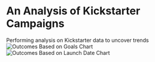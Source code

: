# An Analysis of Kickstarter Campaigns
Performing analysis on Kickstarter data to uncover trends
![Outcomes Based on Goals Chart](https://user-images.githubusercontent.com/33900637/142781763-cca76ee4-8b97-4e45-b2f8-ae97220337c4.png)
![Outcomes Based on Launch Date Chart](https://user-images.githubusercontent.com/33900637/142781766-df545300-aa7d-457b-8cc5-a69b4b838158.png)
